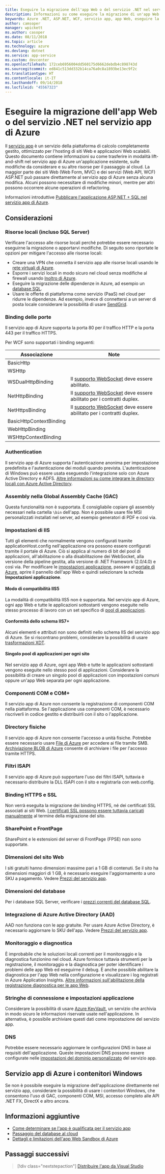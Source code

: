 ```yaml
---
title: Eseguire la migrazione dell'app Web o del servizio .NET nel servizio app di Azure
description: Informazioni su come eseguire la migrazione di un'app Web o un servizio .NET dall'ambiente locale al servizio app di Azure.
keywords: Azure .NET, ASP.NET, WCF, servizio app, app Web, eseguire la migrazione, migrazione
author: camsoper
manager: wpickett
ms.author: casoper
ms.date: 08/11/2018
ms.topic: article
ms.technology: azure
ms.devlang: dotnet
ms.service: app-service
ms.custom: devcenter
ms.openlocfilehash: 172ceb6956004dd560175d6662debdb4c898743d
ms.sourcegitcommit: ed841c513dd332b14ca76a0c8a1893be13ec9f2c
ms.translationtype: HT
ms.contentlocale: it-IT
ms.lasthandoff: 09/14/2018
ms.locfileid: "45567323"
---
```

# <a name="migrate-your-net-web-app-or-service-to-azure-app-service"></a>Eseguire la migrazione dell'app Web o del servizio .NET nel servizio app di Azure 

Il [servizio app](https://docs.microsoft.com/azure/app-service/app-service-web-overview#why-use-web-apps) è un servizio della piattaforma di calcolo completamente gestito, ottimizzato per l'hosting di siti Web e applicazioni Web scalabili. Questo documento contiene informazioni su come trasferire in modalità lift-and-shift nel servizio app di Azure un'applicazione esistente, sulle modifiche da considerare e su altre risorse per il passaggio al cloud. La maggior parte dei siti Web (Web Form, MVC) e dei servizi (Web API, WCF) ASP.NET può passare direttamente al servizio app di Azure senza alcuna modifica. Alcuni possono necessitare di modifiche minori, mentre per altri possono occorrere alcune operazioni di refactoring.

Informazioni introduttive [Pubblicare l'applicazione ASP.NET + SQL nel servizio app di Azure](https://go.microsoft.com/fwlink/?linkid=863214).

## <a name="considerations"></a>Considerazioni

### <a name="on-premises-resources-including-sql-server"></a>Risorse locali (incluso SQL Server)

Verificare l'accesso alle risorse locali perché potrebbe essere necessario eseguirne la migrazione o apportarvi modifiche. Di seguito sono riportate le opzioni per mitigare l'accesso alle risorse locali:

* Creare una VPN che connetta il servizio app alle risorse locali usando le [rete virtuali di Azure](https://docs.microsoft.com/azure/app-service/web-sites-integrate-with-vnet).
* Esporre i servizi locali in modo sicuro nel cloud senza modifiche al firewall usando [Inoltro di Azure](https://docs.microsoft.com/azure/service-bus-relay/relay-what-is-it).
* Eseguire la migrazione delle dipendenze in Azure, ad esempio un [database SQL](https://go.microsoft.com/fwlink/?linkid=863217).
* Usare le offerte di piattaforma come servizio (PaaS) nel cloud per ridurre le dipendenze. Ad esempio, invece di connettersi a un server di posta locale considerare la possibilità di usare [SendGrid](https://docs.microsoft.com/azure/sendgrid-dotnet-how-to-send-email). 

### <a name="port-bindings"></a>Binding delle porte

Il servizio app di Azure supporta la porta 80 per il traffico HTTP e la porta 443 per il traffico HTTPS.

Per WCF sono supportati i binding seguenti:

Associazione | Note
--------|--------
BasicHttp | 
WSHttp | 
WSDualHttpBinding | Il [supporto WebSocket](https://docs.microsoft.com/azure/app-service/web-sites-configure) deve essere abilitato.
NetHttpBinding | Il [supporto WebSocket](https://docs.microsoft.com/azure/app-service/web-sites-configure) deve essere abilitato per i contratti duplex.
NetHttpsBinding | Il [supporto WebSocket](https://docs.microsoft.com/azure/app-service/web-sites-configure) deve essere abilitato per i contratti duplex.
BasicHttpContextBinding |
WebHttpBinding |
WSHttpContextBinding |

### <a name="authentication"></a>Authentication

Il servizio app di Azure supporta l'autenticazione anonima per impostazione predefinita e l'autenticazione dei moduli quando prevista. L'autenticazione di Windows può essere usata eseguendo l'integrazione solo con Azure Active Directory e ADFS. [Altre informazioni su come integrare le directory locali con Azure Active Directory](https://docs.microsoft.com/azure/active-directory/connect/active-directory-aadconnect).

### <a name="assemblies-in-the-gac-global-assembly-cache"></a>Assembly nella Global Assembly Cache (GAC) 

Questa funzionalità non è supportata. È consigliabile copiare gli assembly necessari nella cartella `\bin` dell'app. Non è possibile usare file MSI personalizzati installati nel server, ad esempio generatori di PDF e così via.  

### <a name="iis-settings"></a>Impostazioni di IIS
Tutti gli elementi che normalmente vengono configurati tramite applicationHost.config nell'applicazione ora possono essere configurati tramite il portale di Azure. Ciò si applica al numero di bit del pool di applicazioni, all'abilitazione o alla disabilitazione dei WebSocket, alla versione della pipeline gestita, alla versione di .NET Framework (2.0/4.0) e così via. Per modificare le [impostazioni applicazione](https://docs.microsoft.com/azure/app-service/web-sites-configure), passare al [portale di Azure](https://portal.azure.com), aprire il pannello dell'app Web e quindi selezionare la scheda **Impostazioni applicazione**.

#### <a name="iis5-compatibility-mode"></a>Modo di compatibilità IIS5
La modalità di compatibilità IIS5 non è supportata. Nel servizio app di Azure, ogni app Web e tutte le applicazioni sottostanti vengono eseguite nello stesso processo di lavoro con un set specifico di [pool di applicazioni](http://technet.microsoft.com/library/cc735247(v=WS.10).aspx).

#### <a name="iis7-schema-compliance"></a>Conformità dello schema IIS7+  
Alcuni elementi e attributi non sono definiti nello schema IIS del servizio app di Azure. Se si riscontrano problemi, considerare la possibilità di usare [trasformazioni XDT](http://azure.microsoft.com/documentation/articles/web-sites-transform-extend/).

#### <a name="single-application-pool-per-site"></a>Singolo pool di applicazioni per ogni sito  
Nel servizio app di Azure, ogni app Web e tutte le applicazioni sottostanti vengono eseguite nello stesso pool di applicazioni. Considerare la possibilità di creare un singolo pool di applicazioni con impostazioni comuni oppure un'app Web separata per ogni applicazione.

### <a name="com-and-com-components"></a>Componenti COM e COM+  
Il servizio app di Azure non consente la registrazione di componenti COM nella piattaforma. Se l'applicazione usa componenti COM, è necessario riscriverli in codice gestito e distribuirli con il sito o l'applicazione.  

### <a name="physical-directories"></a>Directory fisiche 
Il servizio app di Azure non consente l'accesso a unità fisiche. Potrebbe essere necessario usare [File di Azure](https://docs.microsoft.com/azure/storage/files/storage-files-introduction) per accedere ai file tramite SMB. [Archiviazione BLOB di Azure](https://docs.microsoft.com/azure/storage/blobs/storage-blobs-introduction) consente di archiviare i file per l'accesso tramite HTTPS.  

### <a name="isapi-filters"></a>Filtri ISAPI  
Il servizio app di Azure può supportare l'uso dei filtri ISAPI, tuttavia è necessario distribuire la DLL ISAPI con il sito e registrarla con web.config.  

### <a name="https-bindings-and-ssl"></a>Binding HTTPS e SSL 
Non verrà eseguita la migrazione dei binding HTTPS, né dei certificati SSL associati ai siti Web. [I certificati SSL possono essere tuttavia caricati manualmente](https://docs.microsoft.com/azure/app-service/app-service-web-tutorial-custom-ssl) al termine della migrazione del sito.  

### <a name="sharepoint-and-frontpage"></a>SharePoint e FrontPage 
SharePoint e le estensioni del server di FrontPage (FPSE) non sono supportate.

### <a name="web-site-size"></a>Dimensioni del sito Web  
I siti gratuiti hanno dimensioni massime pari a 1 GB di contenuti. Se il sito ha dimensioni maggiori di 1 GB, è necessario eseguire l'aggiornamento a uno SKU a pagamento. Vedere [Prezzi del servizio app](https://azure.microsoft.com/pricing/details/app-service/windows/). 

### <a name="database-size"></a>Dimensioni del database  
Per i database SQL Server, verificare i [prezzi correnti del database SQL](http://azure.microsoft.com/pricing/details/sql-database).  

### <a name="azure-active-directory-aad-integration"></a>Integrazione di Azure Active Directory (AAD)  
AAD non funziona con le app gratuite. Per usare Azure Active Directory, è necessario aggiornare lo SKU dell'app. Vedere [Prezzi del servizio app](https://azure.microsoft.com/pricing/details/app-service/windows/).

### <a name="monitoring-and-diagnostics"></a>Monitoraggio e diagnostica
È improbabile che le soluzioni locali correnti per il monitoraggio e la diagnostica funzionino nel cloud. Azure fornisce tuttavia strumenti per la registrazione, il monitoraggio e la diagnostica per poter identificare i problemi delle app Web ed eseguirne il debug. È anche possibile abilitare la diagnostica per l'app Web nella configurazione e visualizzare i log registrati in Azure Application Insights. [Altre informazioni sull'abilitazione della registrazione diagnostica per le app Web](https://docs.microsoft.com/azure/app-service/web-sites-enable-diagnostic-log).

### <a name="connection-strings-and-application-settings"></a>Stringhe di connessione e impostazioni applicazione
Considerare la possibilità di usare [Azure KeyVault](https://docs.microsoft.com/azure/key-vault/), un servizio che archivia in modo sicuro le informazioni riservate usate nell'applicazione. In alternativa, è possibile archiviare questi dati come impostazione del servizio app.

### <a name="dns"></a>DNS
Potrebbe essere necessario aggiornare le configurazioni DNS in base ai requisiti dell'applicazione. Queste impostazioni DNS possono essere configurate nelle [impostazioni del dominio personalizzato](https://docs.microsoft.com/azure/app-service/app-service-web-tutorial-custom-domain) del servizio app. 

## <a name="azure-app-service-with-windows-containers"></a>Servizio app di Azure i contenitori Windows
Se non è possibile eseguire la migrazione dell'applicazione direttamente nel servizio app, considerare la possibilità di usare i contenitori Windows, che consentono l'uso di GAC, componenti COM, MSI, accesso completo alle API .NET FX, DirectX e altro ancora.

## <a name="additional-reading"></a>Informazioni aggiuntive

* [Come determinare se l'app è qualificata per il servizio app](https://azure.microsoft.com/downloads/migration-assistant/)
* [Passaggio del database al cloud](https://go.microsoft.com/fwlink/?linkid=863217)
* [Dettagli e limitazioni dell'app Web Sandbox di Azure](https://github.com/projectkudu/kudu/wiki/Azure-Web-App-sandbox)

## <a name="next-steps"></a>Passaggi successivi

> [!div class="nextstepaction"]
> [Distribuire l'app da Visual Studio](https://docs.microsoft.com/visualstudio/deployment/quickstart-deploy-to-azure?view=vs-2017)
